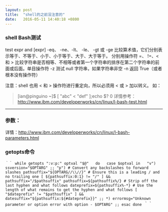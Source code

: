 ```yaml
---
layout: post
title:  "shell的之前没注意的"
date:   2016-05-11 14:40:18 +0800
---
```


### shell Bash测试
test expr and [expr]
-eq、 -ne、-lt、 -le、 -gt 或 -ge 比较算术值，它们分别表示等于、不等于、小于、小于等于、大于、大于等于。
分别用操作符 =、 !=、< 和 > 比较字符串是否相等、不相等或者第一个字符串的排序在第二个字符串的前面或后面。单目操作符 -z 测试 null 字符串，如果字符串非空 -n 返回 True（或者根本没有操作符）

注意：shell 也用 < 和 > 操作符进行重定向，所以必须用 \< 或 \> 加以转义。
如：
>[ian@pinguino ~]$ [ "abc" \< "def" ];echo $?
>0
详情参考：http://www.ibm.com/developerworks/cn/linux/l-bash-test.html

***
### 参数：
详情：http://www.ibm.com/developerworks/cn/linux/l-bash-parameters.html

### getopts命令

`｀｀
while getopts ":v:p:" optval "$@"  
  do  
    case $optval in  
      "v")  
        ssversion="$OPTARG"
        ;;
      "p")
          # Convert any backslashes to forward slashes
          pathsuffix="${OPTARG//\\//}"
          # Ensure this is a leading / and no trailing one
          [ ${pathsuffix:0:1} != "/" ] && pathsuffix="/$pathsuffix"
          pathsuffix=${pathsuffix%/}
          # Strip off the last hyphen and what follows
          dateprefix=${pathsuffix%-*}
          # Use the length of what remains to get the hyphen and what follows
          [ "$dateprefix" != "$pathsuffix" ] && datesuffix="${pathsuffix:${#dateprefix}}"
          ;;
      *)
         errormsg="Unknown parameter or option error with option - $OPTARG"
      ;;
      esac
  done
 `｀｀



